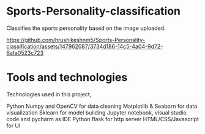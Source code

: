 # Sports-Personality-classification
Classifies the sports personality based on the image uploaded.

https://github.com/hrushikeshnm5/Sports-Personality-classification/assets/147962087/3734d186-14c5-4a04-9d72-6afa0523c723

# Tools and technologies
Technologies used in this project,

Python
Numpy and OpenCV for data cleaning
Matplotlib & Seaborn for data visualization
Sklearn for model building
Jupyter notebook, visual studio code and pycharm as IDE
Python flask for http server
HTML/CSS/Javascript for UI
